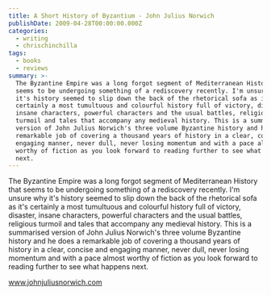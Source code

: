 ```yaml
---
title: A Short History of Byzantium - John Julius Norwich
publishDate: 2009-04-28T00:00:00.000Z
categories:
  - writing
  - chrischinchilla
tags:
  - books
  - reviews
summary: >-
  The Byzantine Empire was a long forgot segment of Mediterranean History that
  seems to be undergoing something of a rediscovery recently. I'm unsure why
  it's history seemed to slip down the back of the rhetorical sofa as it's
  certainly a most tumultuous and colourful history full of victory, disaster,
  insane characters, powerful characters and the usual battles, religious
  turmoil and tales that accompany any medieval history. This is a summarised
  version of John Julius Norwich's three volume Byzantine history and he does a
  remarkable job of covering a thousand years of history in a clear, concise and
  engaging manner, never dull, never losing momentum and with a pace almost
  worthy of fiction as you look forward to reading further to see what happens
  next.
---
```


The Byzantine Empire was a long forgot segment of Mediterranean History that seems to be undergoing something of a rediscovery recently. I'm unsure why it's history seemed to slip down the back of the rhetorical sofa as it's certainly a most tumultuous and colourful history full of victory, disaster, insane characters, powerful characters and the usual battles, religious turmoil and tales that accompany any medieval history. This is a summarised version of John Julius Norwich's three volume Byzantine history and he does a remarkable job of covering a thousand years of history in a clear, concise and engaging manner, never dull, never losing momentum and with a pace almost worthy of fiction as you look forward to reading further to see what happens next.

<a href=https://www.johnjuliusnorwich.com>www.johnjuliusnorwich.com</a>
